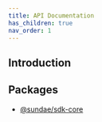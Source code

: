 ```yaml
---
title: API Documentation
has_children: true
nav_order: 1
---
```


## Introduction

## Packages

- [@sundae/sdk-core](./typescript/core/index.html)